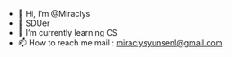 - 👋 Hi, I’m @Miraclys
- 👀 SDUer
- 🌱 I’m currently learning CS
- 📫 How to reach me mail : miraclysyunsenl@gmail.com

<!---
Miraclys/Miraclys is a ✨ special ✨ repository because its `README.md` (this file) appears on your GitHub profile.
You can click the Preview link to take a look at your changes.
--->
